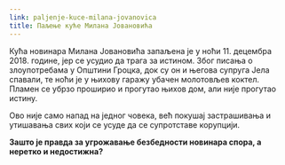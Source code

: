 ```yaml
---
link: paljenje-kuce-milana-jovanovica
title: Паљење куће Милана Јовановића
---
```

Кућа новинара Милана Јовановића запаљена је у ноћи 11. децембра 2018. године, јер се усудио да трага за истином. Због писања о злоупотребама у Општини Гроцка, док су он и његова супруга Јела спавали, те ноћи је у њихову гаражу убачен молотовљев коктел. Пламен се убрзо проширио и прогутао њихов дом, али није прогутао истину.

Ово није само напад на једног човека, већ покушај застрашивања и утишавања свих који се усуде да се супротставе корупцији.

**Зашто је правда за угрожавање безбедности новинара спора, а неретко и недостижна?**
